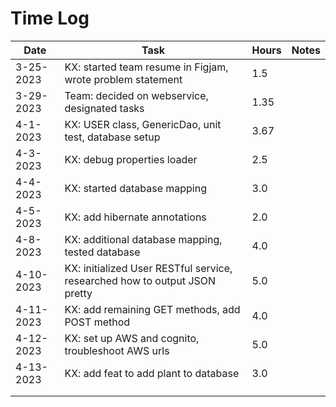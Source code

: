 # Time Log

| Date      | Task                                                       | Hours | Notes |
|-----------|------------------------------------------------------------|-------|-------|
| 3-25-2023 | KX: started team resume in Figjam, wrote problem statement | 1.5   ||
| 3-29-2023 | Team: decided on webservice, designated tasks              | 1.35  ||
| 4-1-2023  | KX: USER class, GenericDao, unit test, database setup      | 3.67  ||
| 4-3-2023  | KX: debug properties loader                                | 2.5   ||
| 4-4-2023  | KX: started database mapping                               | 3.0   ||
| 4-5-2023  | KX: add hibernate annotations                              | 2.0   ||
| 4-8-2023  | KX: additional database mapping, tested database | 4.0 ||
| 4-10-2023 | KX: initialized User RESTful service, researched how to output JSON pretty| 5.0 ||
| 4-11-2023 | KX: add remaining GET methods, add POST method |4.0 ||
| 4-12-2023 | KX: set up AWS and cognito, troubleshoot AWS urls | 5.0 ||
| 4-13-2023 | KX: add feat to add plant to database | 3.0 ||
|||||
|||||


